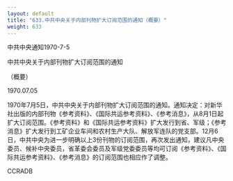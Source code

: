```yaml
---
layout: default
title: "633.中共中央关于内部刊物扩大订阅范围的通知（概要）"
weight: 633
---
```


中共中央通知1970-7-5

中共中央关于内部刊物扩大订阅范围的通知

（概要）

1970.07.05

1970年7月5日，中共中央关于内部刊物扩大订阅范围的通知。通知决定：对新华社出版的内部刊物《参考资料》、《国际共运参考资料》、《参考消息》，从8月1日起扩大订阅范围。《参考资料》和《国际共运参考资料》扩大发行到省、军级；《参考消息》扩大发行到工矿企业车间和农村生产大队、解放军连队的党支部。12月6日，中共中央为进一步明确以上3份刊物的订阅范围，再次发出通知，建议凡中央委员、候补中央委员，省革委会委员及军级党委委员等均可订阅《参考资料》、《国际共运参考资料》、《参考消息》的订阅范围也相应作了调整。

CCRADB

